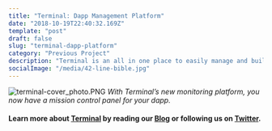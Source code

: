 ```yaml
---
title: "Terminal: Dapp Management Platform"
date: "2018-10-19T22:40:32.169Z"
template: "post"
draft: false
slug: "terminal-dapp-platform"
category: "Previous Project"
description: "Terminal is an all in one place to easily manage and build dApps, from testing to produciton. Terminal Monitoring is the best way to track and analyze dapp specific activity."
socialImage: "/media/42-line-bible.jpg"
---
```


![terminal-cover_photo.PNG](/media/terminal_cover_photo.PNG)
     *With Terminal’s new monitoring platform, you now have a mission control panel for your dapp.*

#### Learn more about [Terminal](https://terminal.co) by reading our [Blog](https://blog.terminal.co) or following us on [Twitter](https://twitter.com/terminaldotco).







